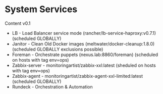 # System Services


Content v0.1
* LB - Load Balancer service mode (rancher/lb-service-haproxy:v0.7.1) (scheduled GLOBALLY)
* Janitor - Clean Old Docker images (meltwater/docker-cleanup:1.8.0) (scheduled GLOBALLY exclusions possible)
* Foreman - Orchestrate puppets (nexus.lab:8860/foreman) (scheduled on hosts with tag env=ops)
* Zabbix-server - monitoringartist/zabbix-xxl:latest (sheduled on hosts with tag env=ops)
* Zabbix-agent - monitoringartist/zabbix-agent-xxl-limited:latest (scheduled GLOBALLY)
* Rundeck - Orchestration & Automation
